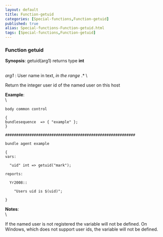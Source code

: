 ```yaml
---
layout: default
title: Function-getuid
categories: [Special-functions,Function-getuid]
published: true
alias: Special-functions-Function-getuid.html
tags: [Special-functions,Function-getuid]
---
```


### Function getuid

**Synopsis**: getuid(arg1) returns type **int**

\
 *arg1* : User name in text, *in the range* .\* \

Return the integer user id of the named user on this host

**Example**:\
 \

~~~~ {.verbatim}
body common control

{
bundlesequence  => { "example" };
}

###########################################################

bundle agent example

{
vars:

  "uid" int => getuid("mark");

reports:

  Yr2008::

    "Users uid is $(uid)";

}
~~~~

**Notes**:\
 \

If the named user is not registered the variable will not be defined. On
Windows, which does not support user ids, the variable will not be
defined.
